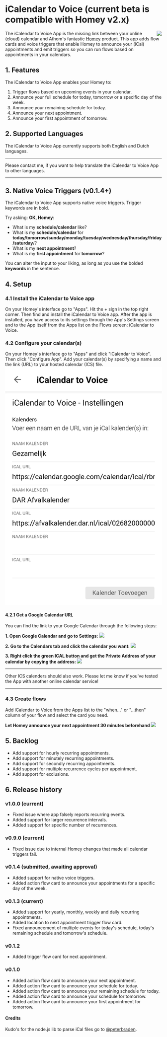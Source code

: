 ﻿# iCalendar to Voice (current beta is compatible with Homey v2.x)
[<img align="right" src="https://github.com/netactivenl/com.logitech.harmony.hub/raw/master/assets/images/donate.png">](https://www.paypal.com/cgi-bin/webscr?cmd=_s-xclick&hosted_button_id=4XUDMSVD2EZ3J)
The iCalendar to Voice App is the missing link between your online (cloud) calendar and Athom's fantastic [Homey](http://www.athom.com) product.
This app adds flow cards and voice triggers that enable Homey to announce your (iCal) appointments and emit triggers so you can run flows based on appointments in your calendars.

## 1. Features
The iCalendar to Voice App enables your Homey to:

1. Trigger flows based on upcoming events in your calendar.
2. Announce your full schedule for today, tomorrow or a specific day of the week.
3. Announce your remaining schedule for today.
4. Announce your next appointment.
5. Announce your first appointment of tomorrow.

## 2. Supported Languages

The iCalendar to Voice App currently supports both English and Dutch languages. 
***
Please contact me, if you want to help translate the iCalendar to Voice App to other languages.
***

## 3. Native Voice Triggers (v0.1.4+)
The iCalendar to Voice App supports native voice triggers. Trigger keywords are in bold.

Try asking: **OK, Homey**:

* What is my **schedule/calendar** like?
* What is my **schedule/calendar** for **today/tomorrow/sunday/monday/tuesday/wednesday/thursday/friday/saturday**/?
* What is my **next appointment**?
* What is my **first appointment** for **tomorrow**?

You can alter the input to your liking, as long as you use the bolded **keywords** in the sentence.

## 4. Setup

### 4.1 Install the iCalendar to Voice app
On your Homey's interface go to "Apps". Hit the + sign in the top right corner. Then find and install the iCalendar to Voice app.
After the app is installed, you have access to its settings through the App's Settings screen and to the App itself from the Apps list on the Flows screen: iCalendar to Voice.

### 4.2 Configure your calendar(s)
On your Homey's interface go to "Apps" and click "iCalendar to Voice". Then click "Configure App". 
Add your calendar(s) by specifying a name and the link (URL) to your hosted calendar (ICS) file.
![](https://github.com/netactivenl/homey.ical2voice/raw/master/assets/images/settings.png)

#### 4.2.1 Get a Google Calendar URL
You can find the link to your Google Calendar through the following steps:

**1. Open Google Calendar and go to Settings:**
![](https://github.com/netactivenl/homey.ical2voice/raw/master/assets/images/settings_menu.png)

**2. Go to the Calendars tab and click the calendar you want:**
![](https://github.com/netactivenl/homey.ical2voice/raw/master/assets/images/calendar_settings.png)

**3. Right click the green ICAL button and get the Private Address of your calendar by copying the address:**
![](https://github.com/netactivenl/homey.ical2voice/raw/master/assets/images/ical.png)

***
Other ICS calenders should also work. Please let me know if you've tested the App with another online calendar service!
***

### 4.3 Create flows
Add iCalendar to Voice from the Apps list to the "when..." or "...then" column of your flow and select the card you need.

**Let Homey announce your next appointment 30 minutes beforehand**
![](https://github.com/netactivenl/homey.ical2voice/raw/master/assets/images/example_flow3.png)

## 5. Backlog
* Add support for hourly recurring appointments.
* Add support for minutely recurring appointments.
* Add support for secondly recurring appointments.
* Add support for multiple recurrence cycles per appointment.
* Add support for exclusions.

## 6. Release history

### v1.0.0 (current)
* Fixed issue where app falsely reports recurring events.
* Added support for larger recurrence intervals.
* Added support for specific number of recurrences.

### v0.9.0 (current)
* Fixed issue due to internal Homey changes that made all calendar triggers fail.

### v0.1.4 (submitted, awaiting approval)
* Added support for native voice triggers.
* Added action flow card to announce your appointments for a specific day of the week.

### v0.1.3 (current)
* Added support for yearly, monthly, weekly and daily recurring appointments.
* Added location to next appointment trigger flow card.
* Fixed announcement of multiple events for today's schedule, today's remaining schedule and tomorrow's schedule.

### v0.1.2
* Added trigger flow card for next appointment.

### v0.1.0
* Added action flow card to announce your next appointment.
* Added action flow card to announce your schedule for today.
* Added action flow card to announce your remaining schedule for today.
* Added action flow card to announce your schedule for tomorrow.
* Added action flow card to announce your first appointment for tomorrow.

#### Credits
Kudo's for the node.js lib to parse iCal files go to [@peterbraden](https://github.com/peterbraden).
